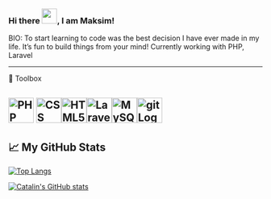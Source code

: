 ### Hi there <img src="https://raw.githubusercontent.com/MartinHeinz/MartinHeinz/master/wave.gif" width="30px">, I am Maksim!

BIO:
To start learning to code was the best decision I have ever made in my life. It’s fun to build things from your mind!
Currently working with PHP, Laravel

---

🧰 Toolbox 
 
 <img src="https://cdn.worldvectorlogo.com/logos/php-1.svg" alt="PHP logo" width="50" height="50"/> <img src="https://cdn.worldvectorlogo.com/logos/css-3.svg" alt="CSS Logo" width="50" height="50"/><img src="https://cdn.worldvectorlogo.com/logos/html-1.svg" alt="HTML5 Logo" width="50" height="50"/><img src="https://cdn.worldvectorlogo.com/logos/laravel-2.svg" alt="Laravel Logo" width="50" height="50"/><img src="https://cdn.worldvectorlogo.com/logos/mysql-6.svg" alt="MySQL Logo" width="50" height="50"/><img src="https://cdn.worldvectorlogo.com/logos/git.svg" alt="git Logo" width="50" height="50"/>
---
## &#x1f4c8; My GitHub Stats

[![Top Langs](https://github-readme-stats.vercel.app/api/top-langs/?username=BlowYourMind&hide=java,html,css&theme=radical)](https://github.com/anuraghazra/github-readme-stats)

[![Catalin's GitHub stats](https://github-readme-stats.vercel.app/api?username=BlowYourMind&theme=radical)](https://github.com/anuraghazra/github-readme-stats)
